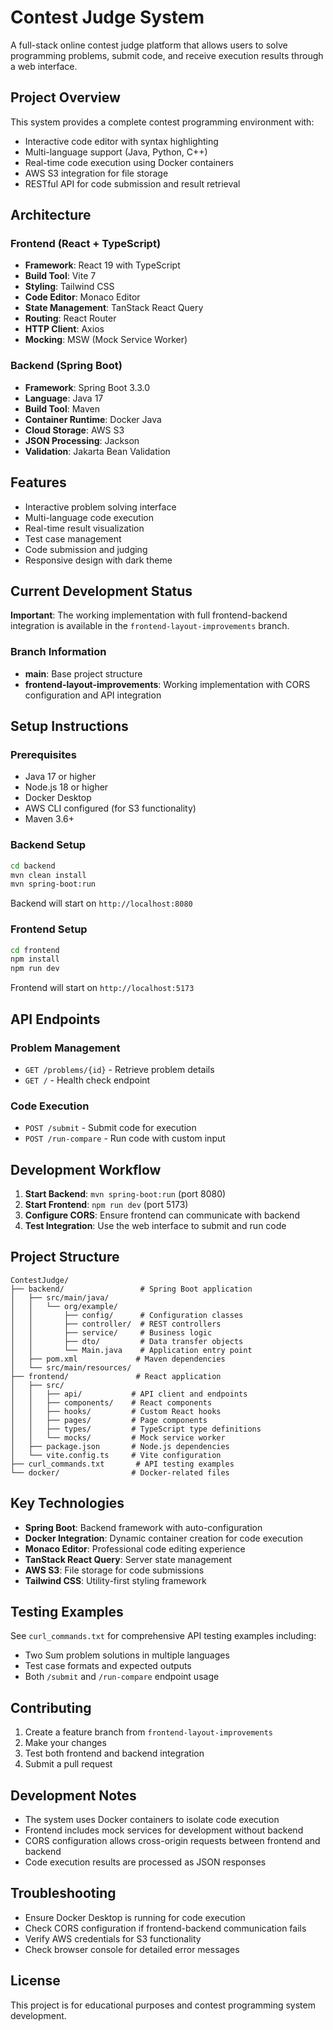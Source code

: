# Contest Judge System

A full-stack online contest judge platform that allows users to solve programming problems, submit code, and receive execution results through a web interface.

## Project Overview

This system provides a complete contest programming environment with:
- Interactive code editor with syntax highlighting
- Multi-language support (Java, Python, C++)
- Real-time code execution using Docker containers
- AWS S3 integration for file storage
- RESTful API for code submission and result retrieval

## Architecture

### Frontend (React + TypeScript)
- **Framework**: React 19 with TypeScript
- **Build Tool**: Vite 7
- **Styling**: Tailwind CSS
- **Code Editor**: Monaco Editor
- **State Management**: TanStack React Query
- **Routing**: React Router
- **HTTP Client**: Axios
- **Mocking**: MSW (Mock Service Worker)

### Backend (Spring Boot)
- **Framework**: Spring Boot 3.3.0
- **Language**: Java 17
- **Build Tool**: Maven
- **Container Runtime**: Docker Java
- **Cloud Storage**: AWS S3
- **JSON Processing**: Jackson
- **Validation**: Jakarta Bean Validation

## Features

- Interactive problem solving interface
- Multi-language code execution
- Real-time result visualization
- Test case management
- Code submission and judging
- Responsive design with dark theme

## Current Development Status

**Important**: The working implementation with full frontend-backend integration is available in the `frontend-layout-improvements` branch.

### Branch Information
- **main**: Base project structure
- **frontend-layout-improvements**: Working implementation with CORS configuration and API integration

## Setup Instructions

### Prerequisites
- Java 17 or higher
- Node.js 18 or higher
- Docker Desktop
- AWS CLI configured (for S3 functionality)
- Maven 3.6+

### Backend Setup
```bash
cd backend
mvn clean install
mvn spring-boot:run
```

Backend will start on `http://localhost:8080`

### Frontend Setup
```bash
cd frontend
npm install
npm run dev
```

Frontend will start on `http://localhost:5173`

## API Endpoints

### Problem Management
- `GET /problems/{id}` - Retrieve problem details
- `GET /` - Health check endpoint

### Code Execution
- `POST /submit` - Submit code for execution
- `POST /run-compare` - Run code with custom input

## Development Workflow

1. **Start Backend**: `mvn spring-boot:run` (port 8080)
2. **Start Frontend**: `npm run dev` (port 5173)
3. **Configure CORS**: Ensure frontend can communicate with backend
4. **Test Integration**: Use the web interface to submit and run code

## Project Structure

```
ContestJudge/
├── backend/                 # Spring Boot application
│   ├── src/main/java/
│   │   └── org/example/
│   │       ├── config/      # Configuration classes
│   │       ├── controller/  # REST controllers
│   │       ├── service/     # Business logic
│   │       ├── dto/         # Data transfer objects
│   │       └── Main.java    # Application entry point
│   ├── pom.xml             # Maven dependencies
│   └── src/main/resources/
├── frontend/               # React application
│   ├── src/
│   │   ├── api/           # API client and endpoints
│   │   ├── components/    # React components
│   │   ├── hooks/         # Custom React hooks
│   │   ├── pages/         # Page components
│   │   ├── types/         # TypeScript type definitions
│   │   └── mocks/         # Mock service worker
│   ├── package.json       # Node.js dependencies
│   └── vite.config.ts     # Vite configuration
├── curl_commands.txt       # API testing examples
└── docker/                # Docker-related files
```

## Key Technologies

- **Spring Boot**: Backend framework with auto-configuration
- **Docker Integration**: Dynamic container creation for code execution
- **Monaco Editor**: Professional code editing experience
- **TanStack React Query**: Server state management
- **AWS S3**: File storage for code submissions
- **Tailwind CSS**: Utility-first styling framework

## Testing Examples

See `curl_commands.txt` for comprehensive API testing examples including:
- Two Sum problem solutions in multiple languages
- Test case formats and expected outputs
- Both `/submit` and `/run-compare` endpoint usage

## Contributing

1. Create a feature branch from `frontend-layout-improvements`
2. Make your changes
3. Test both frontend and backend integration
4. Submit a pull request

## Development Notes

- The system uses Docker containers to isolate code execution
- Frontend includes mock services for development without backend
- CORS configuration allows cross-origin requests between frontend and backend
- Code execution results are processed as JSON responses

## Troubleshooting

- Ensure Docker Desktop is running for code execution
- Check CORS configuration if frontend-backend communication fails
- Verify AWS credentials for S3 functionality
- Check browser console for detailed error messages

## License

This project is for educational purposes and contest programming system development.
